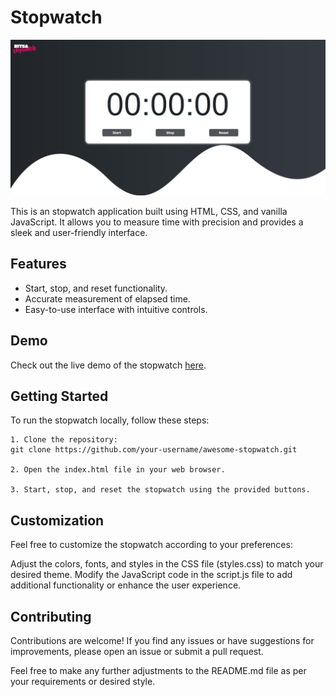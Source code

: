# Stopwatch


![Alt text](/images/sample.JPG)

This is an stopwatch application built using HTML, CSS, and vanilla JavaScript. It allows you to measure time with precision and provides a sleek and user-friendly interface.

## Features

- Start, stop, and reset functionality.
- Accurate measurement of elapsed time.
- Easy-to-use interface with intuitive controls.

## Demo

Check out the live demo of the stopwatch [here](https://your-demo-link.com).

## Getting Started

To run the stopwatch locally, follow these steps:

    1. Clone the repository:
    git clone https://github.com/your-username/awesome-stopwatch.git

    2. Open the index.html file in your web browser.

    3. Start, stop, and reset the stopwatch using the provided buttons.

## Customization

Feel free to customize the stopwatch according to your preferences:

Adjust the colors, fonts, and styles in the CSS file (styles.css) to match your desired theme.
Modify the JavaScript code in the script.js file to add additional functionality or enhance the user experience.

## Contributing

Contributions are welcome! If you find any issues or have suggestions for improvements, please open an issue or submit a pull request.



Feel free to make any further adjustments to the README.md file as per your requirements or desired style.

